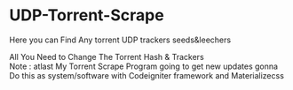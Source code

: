 # UDP-Torrent-Scrape
Here you can Find Any torrent UDP trackers seeds&leechers

All You Need to Change The Torrent Hash & Trackers<br/>
Note : atlast My Torrent Scrape Program going to get new updates gonna Do this as system/software with Codeigniter framework and Materializecss
